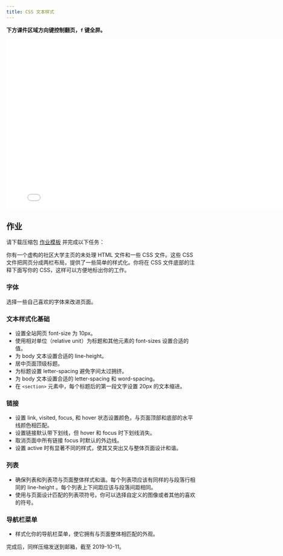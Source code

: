 ```yaml
---
title: CSS 文本样式
---
```


**下方课件区域方向键控制翻页，`f` 键全屏。**

<iframe src="./slideshow.html" frameborder=0 width=800 height=450></iframe>

## 作业

请下载压缩包 [作业模板](css-text-homework.zip) 并完成以下任务：

你有一个虚构的社区大学主页的未处理 HTML 文件和一些 CSS 文件。这些 CSS 文件把网页分成两栏布局，提供了一些简单的样式化。你将在 CSS 文件底部的注释下面写你的 CSS，这样可以方便地标出你的工作。

### 字体

选择一些自己喜欢的字体来改进页面。

### 文本样式化基础

* 设置全站网页 font-size 为 10px。
* 使用相对单位（relative unit）为标题和其他元素的 font-sizes 设置合适的值。
* 为 body 文本设置合适的 line-height。
* 居中页面顶级标题。
* 为标题设置 letter-spacing 避免字间太过拥挤。
* 为 body 文本设置合适的 letter-spacing 和 word-spacing。
* 在 `<section>` 元素中，每个标题后的第一段文字设置 20px 的文本缩进。

### 链接

* 设置 link, visited, focus, 和 hover 状态设置颜色，与页面顶部和底部的水平线颜色相匹配。
* 设置链接默认带下划线，但 hover 和 focus 时下划线消失。
* 取消页面中所有链接 focus 时默认的外边线。
* 设置 active 时有显著不同的样式，使其又突出又与整体页面设计和谐。

### 列表

* 确保列表和列表项与页面整体样式和谐。每个列表项应该有同样的与段落行相同的 line-height 。每个列表上下间距应该与段落间距相同。
* 使用与页面设计匹配的列表项符号。你可以选择自定义的图像或者其他的喜欢的符号。

### 导航栏菜单

* 样式化你的导航栏菜单，使它拥有与页面整体相匹配的外观。

完成后，同样压缩发送到邮箱，截至 2019-10-11。